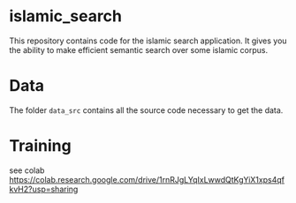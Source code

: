 # islamic_search
This repository contains code for the islamic search application. It gives you the ability to make efficient semantic search over some islamic corpus.


# Data
The folder `data_src` contains all the source code necessary to get the data.



# Training
see colab https://colab.research.google.com/drive/1rnRJgLYqIxLwwdQtKgYiX1xps4qfkvH2?usp=sharing 